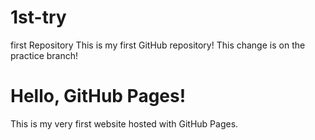 # 1st-try
first Repository 
This is my first GitHub repository!
This change is on the practice branch!
<!DOCTYPE html>
<html>
  <head>
    <title>Welcome to My GitHub Page</title>
  </head>
  <body>
    <h1>Hello, GitHub Pages!</h1>
    <p>This is my very first website hosted with GitHub Pages.</p>
  </body>
</html>
